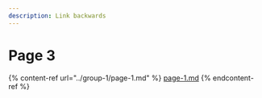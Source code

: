 ```yaml
---
description: Link backwards
---
```


# Page 3

{% content-ref url="../group-1/page-1.md" %}
[page-1.md](../group-1/page-1.md)
{% endcontent-ref %}

